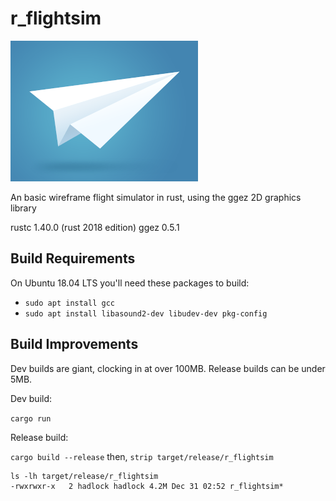 # r_flightsim

![r_flightsim logo](https://github.com/hadlock/r_flightsim/blob/master/static/r_flightsim_logo_sm.png)

An basic wireframe flight simulator in rust, using the ggez 2D graphics library

rustc 1.40.0 (rust 2018 edition)
ggez 0.5.1

## Build Requirements

On Ubuntu 18.04 LTS you'll need these packages to build:

- `sudo apt install gcc`
- `sudo apt install libasound2-dev libudev-dev pkg-config`

## Build Improvements

Dev builds are giant, clocking in at over 100MB. Release builds can be under 5MB.

Dev build:

`cargo run`

Release build:

`cargo build --release`
then, `strip target/release/r_flightsim`

```shell
ls -lh target/release/r_flightsim
-rwxrwxr-x   2 hadlock hadlock 4.2M Dec 31 02:52 r_flightsim*
```